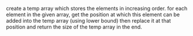 create a temp array which stores the elements in increasing order. for each element in the given array, get the position at which this element can be added into the temp array (using lower bound) then replace it at that position and return the size of the temp array in the end.